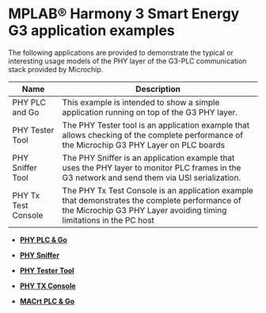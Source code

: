 # MPLAB® Harmony 3 Smart Energy G3 application examples

The following applications are provided to demonstrate the typical or interesting usage models of the PHY layer of the G3-PLC communication stack provided by Microchip.

|Name|Description|
|----|-----------|
|PHY PLC and Go|This example is intended to show a simple application running on top of the G3 PHY layer.|
|PHY Tester Tool|The PHY Tester tool is an application example that allows checking of the complete performance of the Microchip G3 PHY Layer on PLC boards|
|PHY Sniffer Tool|The PHY Sniffer is an application example that uses the PHY layer to monitor PLC frames in the G3 network and send them via USI serialization.|
|PHY Tx Test Console|The PHY Tx Test Console is an application example that demonstrates the complete performance of the Microchip G3 PHY Layer avoiding timing limitations in the PC host|

-   **[PHY PLC & Go](GUID-E87515D0-BD4F-4456-8D21-13BD460238A8.md)**  

-   **[PHY Sniffer](GUID-DE964FB2-4D50-4330-8A62-08DDE4711A8E.md)**  

-   **[PHY Tester Tool](GUID-A2A3C4CF-8C73-4F62-9809-2B710A7783A0.md)**  

-   **[PHY TX Console](GUID-77B23EFD-7164-495F-9C75-4BE5D27443B1.md)**  

-   **[MACrt PLC & Go](GUID-CE3EF484-E886-4378-90B5-20C2BC7A43D1.md)**  



